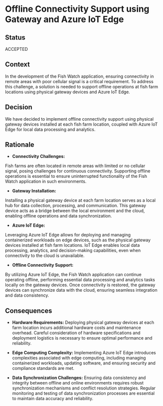 # Offline Connectivity Support using Gateway and Azure IoT Edge
## Status
ACCEPTED
## Context 
In the development of the Fish Watch application, ensuring connectivity in remote areas with poor cellular signal is a critical requirement. To address this challenge, a solution is needed to support offline operations at fish farm locations using physical gateway devices and Azure IoT Edge.
## Decision
We have decided to implement offline connectivity support using physical gateway devices installed at each fish farm location, coupled with Azure IoT Edge for local data processing and analytics.
## Rationale
* **Connectivity Challenges:**

Fish farms are often located in remote areas with limited or no cellular signal, posing challenges for continuous connectivity. Supporting offline operations is essential to ensure uninterrupted functionality of the Fish Watch application in such environments.

* **Gateway Installation:**

Installing a physical gateway device at each farm location serves as a local hub for data collection, processing, and communication. This gateway device acts as a bridge between the local environment and the cloud, enabling offline operations and data synchronization.

* **Azure IoT Edge:**

Leveraging Azure IoT Edge allows for deploying and managing containerized workloads on edge devices, such as the physical gateway devices installed at fish farm locations. IoT Edge enables local data processing, analytics, and decision-making capabilities, even when connectivity to the cloud is unavailable.

* **Offline Connectivity Support:**

By utilizing Azure IoT Edge, the Fish Watch application can continue operating offline, performing essential data processing and analytics tasks locally on the gateway devices. Once connectivity is restored, the gateway devices can synchronize data with the cloud, ensuring seamless integration and data consistency.

## Consequences
* **Hardware Requirements:** Deploying physical gateway devices at each farm location incurs additional hardware costs and maintenance overhead. Careful consideration of hardware specifications and deployment logistics is necessary to ensure optimal performance and reliability.
  
* **Edge Computing Complexity:** Implementing Azure IoT Edge introduces complexities associated with edge computing, including managing containerized workloads, updating software, and ensuring security and compliance standards are met.
  
* **Data Synchronization Challenges:** Ensuring data consistency and integrity between offline and online environments requires robust synchronization mechanisms and conflict resolution strategies. Regular monitoring and testing of data synchronization processes are essential to maintain data accuracy and reliability.